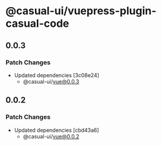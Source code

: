 # @casual-ui/vuepress-plugin-casual-code

## 0.0.3

### Patch Changes

- Updated dependencies [3c08e24]
  - @casual-ui/vue@0.0.3

## 0.0.2

### Patch Changes

- Updated dependencies [cbd43a6]
  - @casual-ui/vue@0.0.2
